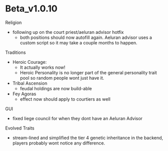 # Beta_v1.0.10

Religion
- following up on the court priest/aeluran advisor hotfix
  - both positions should now autofill again. Aeluran advisor uses a custom script so it may take a couple months to happen.

Traditions
- Heroic Courage:
  - It actually works now!
  - Heroic Personality is no longer part of the general personality trait pool so random people wont just have it.
  <!-- - Kills gotten through duels now count towards the unlock. -->
- Tribal Ascension
  - feudal holdings are now build-able
- Fey Agoras
  - effect now should apply to courtiers as well

GUI
- fixed liege council for when they dont have an Aeluran Advisor

<!-- Gold Tutorial indicators -->

Evolved Traits
- stream-lined and simplified the tier 4 genetic inheritance in the backend, players probably wont notice any difference.